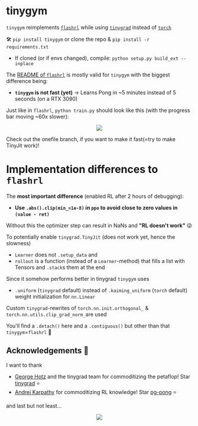 # tinygym
`tinygym` reimplements [`flashrl`](https://github.com/codingfisch/flashrl) while using [`tinygrad`](https://github.com/tinygrad/tinygrad) instead of [`torch`](https://github.com/pytorch/pytorch)

🛠️ `pip install tinygym` or clone the repo & `pip install -r requirements.txt`
  - If cloned (or if envs changed), compile: `python setup.py build_ext --inplace`

The [README of `flashrl`](https://github.com/codingfisch/flashrl) is mostly valid for `tinygym` with the biggest difference being:
  - **`tinygym` is not fast (yet)** -> Learns Pong in ~5 minutes instead of 5 seconds (on a RTX 3090)

Just like in `flashrl`, `python train.py` should look like this (with the progress bar moving ~60x slower):
<p align="center">
  <img src="https://github.com/user-attachments/assets/62da23a8-4d30-41f8-8843-1267e43a8744">
</p>

Check out the onefile branch, if you want to make it fast(=try to make TinyJit work)!

# Implementation differences to `flashrl`
The **most important difference** (enabled RL after 2 hours of debugging):
- **Use `.abs().clip(min_=1e-8)` in `ppo` to avoid close to zero values in `(value - ret)`**

Without this the optimizer step can result in NaNs and **"RL doesn't work"** 😜

To potentially enable `tinygrad.TinyJit` (does not work yet, hence the slowness)
- `Learner` does not `.setup_data` and
- `rollout` is a function (instead of a `Learner`-method) that fills a list with Tensors and `.stack`s them at the end

Since it somehow performs better in tinygrad `tinygym` uses
- `.uniform` (`tinygrad` default) instead of `.kaiming_uniform` (`torch` default) weight initialization for `nn.Linear`

Custom `tinygrad`-rewrites of `torch.nn.init.orthogonal_` & `torch.nn.utils.clip_grad_norm_`are used

You'll find a `.detach()` here and a `.contiguous()` but other than that `tinygym`=`flashrl` 🤝

## Acknowledgements 🙌
I want to thank
- [George Hotz](https://github.com/geohot) and the tinygrad team for commoditizing the petaflop! Star [tinygrad](https://github.com/tinygrad/tinygrad) ⭐
- [Andrej Karpathy](https://github.com/karpathy) for commoditizing RL knowledge! Star [pg-pong](https://gist.github.com/karpathy/a4166c7fe253700972fcbc77e4ea32c5) ⭐

and last but not least...

<p align="center">
  <img src="https://media1.tenor.com/m/ibYVxrR2hOgAAAAC/well-done.gif">
</p>
